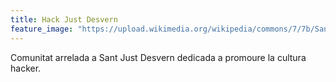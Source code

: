 ```yaml
---
title: Hack Just Desvern
feature_image: "https://upload.wikimedia.org/wikipedia/commons/7/7b/Sant_Just_Desvern_-_Walden_7_%2821%29.jpg"
---
```


Comunitat arrelada a Sant Just Desvern dedicada a promoure la cultura hacker.
